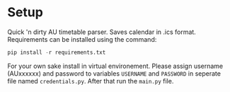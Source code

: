 # Setup
Quick 'n dirty AU timetable parser. Saves calendar in .ics format. Requirements can be installed using the command:
```python
pip install -r requirements.txt
```
For your own sake install in virtual environement. Please assign username (AUxxxxxx) and password to variables `USERNAME` and `PASSWORD` in seperate file named `credentials.py`. After that run the `main.py` file.
